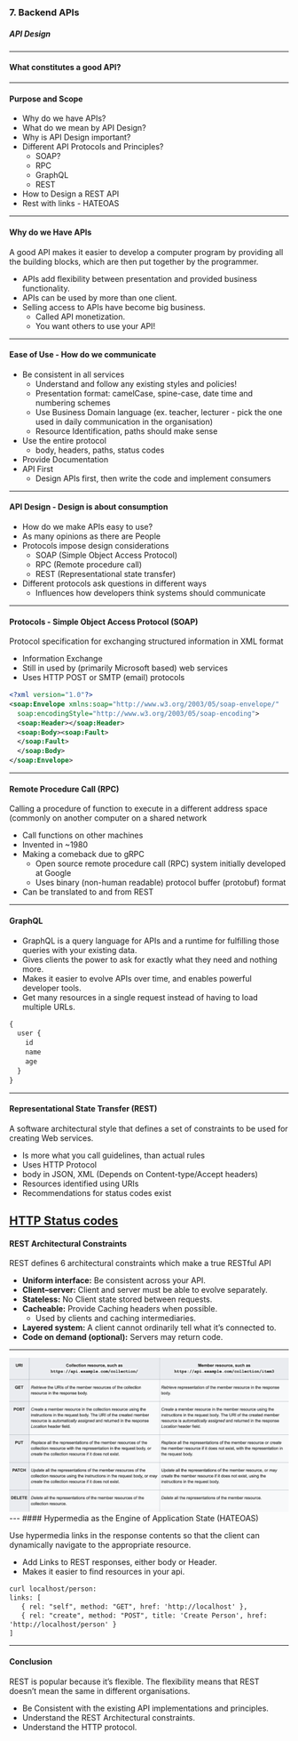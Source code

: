 ### 7. Backend APIs
##### API Design
---
        
#### What constitutes a good API?
---
#### Purpose and Scope
						
* Why do we have APIs?
* What do we mean by API Design?
* Why is API Design important?
* Different API Protocols and Principles?
  * SOAP?
  * RPC
  * GraphQL
  * REST
* How to Design a REST API
* Rest with links - HATEOAS
---
        
#### Why do we Have APIs
A good API makes it easier to develop a computer program by providing all the building blocks, which are then put together by the programmer.

* APIs add flexibility between presentation and provided business functionality.
* APIs can be used by more than one client.
* Selling access to APIs have become big business.
  * Called API monetization.
  * You want others to use your API!
---

#### Ease of Use - How do we communicate
						
* Be consistent in all services
  * Understand and follow any existing styles and policies!
  * Presentation format: camelCase, spine-case, date time and numbering schemes
  * Use Business Domain language (ex. teacher, lecturer - pick the one used in daily communication in the organisation)
  * Resource Identification, paths should make sense
* Use the entire protocol
  * body, headers, paths, status codes
* Provide Documentation
* API First
  * Design APIs first, then write the code and implement consumers
---
#### API Design - Design is about consumption

* How do we make APIs easy to use?
* As many opinions as there are People
* Protocols impose design considerations
  * SOAP  (Simple Object Access Protocol)
  * RPC (Remote procedure call) 
  * REST (Representational state transfer)
* Different protocols ask questions in different ways
  * Influences how developers think systems should communicate
---
#### Protocols - Simple Object Access Protocol (SOAP)

Protocol specification for exchanging structured information in XML format
* Information Exchange
* Still in used by (primarily Microsoft based) web services
* Uses HTTP POST or SMTP (email) protocols

```XML
<?xml version="1.0"?>
<soap:Envelope xmlns:soap="http://www.w3.org/2003/05/soap-envelope/"
  soap:encodingStyle="http://www.w3.org/2003/05/soap-encoding">
  <soap:Header></soap:Header>
  <soap:Body><soap:Fault>
  </soap:Fault>
  </soap:Body>
</soap:Envelope>
```
---
#### Remote Procedure Call (RPC)

Calling a procedure of function to execute in a different address space (commonly on another computer on a shared network
* Call functions on other machines
* Invented in ~1980
* Making a comeback due to gRPC
  * Open source remote procedure call (RPC) system initially developed at Google
  * Uses binary (non-human readable) protocol buffer (protobuf) format
* Can be translated to and from REST

---
#### GraphQL

* GraphQL is a query language for APIs and a runtime for fulfilling those queries with your existing data.
* Gives clients the power to ask for exactly what they need and nothing more.
* Makes it easier to evolve APIs over time, and enables powerful developer tools.
* Get many resources in a single request instead of having to load multiple URLs.

```JavaScript
{
  user {
    id
    name
    age
  }
}
```
---
#### Representational State Transfer (REST)

A software architectural style that defines a set of constraints to be used for creating Web services.
            
* Is more what you call guidelines, than actual rules
* Uses HTTP Protocol
* body in JSON, XML (Depends on Content-type/Accept headers)
* Resources identified using URIs
* Recommendations for status codes exist
            
<a href="https://restfulapi.net/http-status-codes/" target="_blank">HTTP Status codes</a>
---
#### REST Architectural Constraints

REST defines 6 architectural constraints which make a true RESTful API

* **Uniform interface:** Be consistent across your API.
* **Client–server:** Client and server must be able to evolve separately.
* **Stateless:** No Client state stored between requests.
* **Cacheable:** Provide Caching headers when possible.
  * Used by clients and caching intermediaries.
* **Layered system:** A client cannot ordinarily tell what it’s connected to.
* **Code on demand (optional):** Servers may return code.
---
<img src="/media/backend-api-images/backend-api-7/crud.png" alt="crud">
---
#### Hypermedia as the Engine of Application State (HATEOAS)

Use hypermedia links in the response contents so that the client can dynamically navigate to the appropriate resource.

* Add Links to REST responses, either body or Header.
* Makes it easier to find resources in your api.

```Shell
curl localhost/person:
links: [
   { rel: "self", method: "GET", href: 'http://localhost' },
   { rel: "create", method: "POST", title: 'Create Person', href: 'http://localhost/person' }
]
```
---
#### Conclusion

REST is popular because it’s flexible. The flexibility means that REST doesn’t mean the same in different organisations.

* Be Consistent with the existing API implementations and principles.
* Understand the REST Architectural constraints.
* Understand the HTTP protocol.